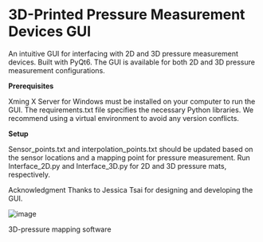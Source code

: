 # 3D-Printed Pressure Measurement Devices GUI
An intuitive GUI for interfacing with 2D and 3D pressure measurement devices. Built with PyQt6.
The GUI is available for both 2D and 3D pressure measurement configurations.

**Prerequisites**

Xming X Server for Windows must be installed on your computer to run the GUI.
The requirements.txt file specifies the necessary Python libraries. We recommend using a virtual environment to avoid any version conflicts.

**Setup**

Sensor_points.txt and interpolation_points.txt should be updated based on the sensor locations and a mapping point for pressure measurement.
Run Interface_2D.py and Interface_3D.py for 2D and 3D pressure mats, respectively.

Acknowledgment
Thanks to Jessica Tsai for designing and developing the GUI.

![image](https://github.com/user-attachments/assets/cd95590e-aa33-4963-903e-c97e5d46eee7)

3D-pressure mapping software
